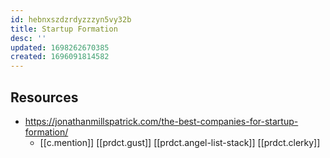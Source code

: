 ```yaml
---
id: hebnxszdzrdyzzzyn5vy32b
title: Startup Formation
desc: ''
updated: 1698262670385
created: 1696091814582
---
```


## Resources

- https://jonathanmillspatrick.com/the-best-companies-for-startup-formation/
  - [[c.mention]] [[prdct.gust]] [[prdct.angel-list-stack]] [[prdct.clerky]]